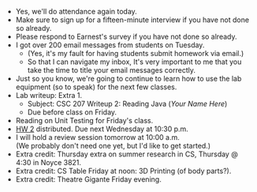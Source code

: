 * Yes, we'll do attendance again today.  
* Make sure to sign up for a fifteen-minute interview if you have
  not done so already.
* Please respond to Earnest's survey if you have not done so already.
* I got over 200 email messages from students on Tuesday.  
    * (Yes, it's my fault for having students submit homework via email.)  
    * So that I can navigate my inbox, It's very important to me that you 
      take the time to title your email messages correctly.
* Just so you know, we're going to continue to learn how to use the 
  lab equipment (so to speak) for the next few classes.
* Lab writeup: Extra 1.
    * Subject: CSC 207 Writeup 2: Reading Java (*Your Name Here*)
    * Due before class on Friday.
* Reading on Unit Testing for Friday's class.
* [HW 2](../assignments/assignment.02.html) distributed.  Due next
  Wednesday at 10:30 p.m.
* I will hold a review session tomorrow at 10:00 a.m.  
  (We probably don't need one yet, but I'd like to get started.)
* Extra credit: Thursday extra on summer research in CS, Thursday @ 4:30
  in Noyce 3821.
* Extra credit: CS Table Friday at noon: 3D Printing (of body parts?).
* Extra credit: Theatre Gigante Friday evening.
